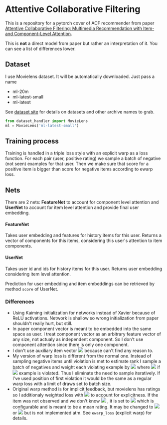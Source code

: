 # Attentive Collaborative Filtering

This is a repository for a pytorch cover of ACF recommender from paper [Attentive Collaborative Filtering: Multimedia Recommendation with Item- and Component-Level Attention](https://www.comp.nus.edu.sg/~xiangnan/papers/sigir17-AttentiveCF.pdf).

This is **not** a direct model from paper but rather an interpretation of it. You can see a list of differences lower.

## Dataset
I use Movielens dataset. It will be automatically downloaded. Just pass a name

- ml-20m
- ml-latest-small
- ml-latest

See [dataset site](https://grouplens.org/datasets/movielens/) for details on datasets and other archive names to grab.
```python
from dataset_handler import MovieLens
ml = MovieLens('ml-latest-small')
```

## Training process
Training is handled in a triple loss style with an explicit warp as a loss function.
For each pair (user, positive rating) we sample a batch of negative (not seen) examples for that user.
Then we make sure that score for a positive item is bigger than score for negative items according to ewarp loss.

## Nets
There are 2 nets: **FeatureNet** to account for component level attention and 
**UserNet** to account for item level attention and provide final user embedding.

#### FeatureNet
Takes user embedding and features for history items for this user. 
Returns a vector of components for this items, 
considering this user's attention to item components.

#### UserNet
Takes user id and ids for history items for this user.
Returns user embedding considering item level attention.

Prediction for user embedding and item embeddings can be retrieved by method `score` of UserNet.



### Differences

- Using Kaiming initialization for networks instead of Xavier because of ReLU activations. Network is shallow so wrong initialization from paper shouldn't really hurt, but still.
- In paper component vector is meant to be embedded into the same space as user. I treat component vector as an arbitrary feature vector of any size, not actualy as independent component. So I don't use component attention since there is only one component.
- I don't use auxiliary item vector <img src="https://render.githubusercontent.com/render/math?math=p"> because can't find any reason to.
- My version of warp loss is different from the normal one. Instead of sampling negative items until violation is met to estimate rank I sample a batch of negatives and weight each violating example by <img src="https://render.githubusercontent.com/render/math?math=w=ln(\sum_i^{|batch|} v_i %2B 1)%2B1"> where <img src="https://render.githubusercontent.com/render/math?math=v_i=1"> if <img src="https://render.githubusercontent.com/render/math?math=i\text{-th}"> example is violated. Thus I eliminate the need to sample iteratively. If I've used position of first violation it would be the same as a regular warp loss with a limit of draws set to batch size.
- Original warp method is for implicit feedback, but movielens has ratings so I additionaly weighted loss with <img src="https://render.githubusercontent.com/render/math?math=w = \frac{r_{positive} %2B (r_{max} - r_{negative})}{r_{max}}"> to account for explicitness. If the item was not observed and we don't know <img src="https://render.githubusercontent.com/render/math?math=r_{negative}"> , it is set to <img src="https://render.githubusercontent.com/render/math?math=r_{unknown}"> which is configurable and is meant to be a mean rating. It may be changed to <img src="https://render.githubusercontent.com/render/math?math=\bar{r}_{items}"> or <img src="https://render.githubusercontent.com/render/math?math=\bar{r}_{user}"> but is not implemented atm. See `ewarp_loss` (explicit warp) for details. 



